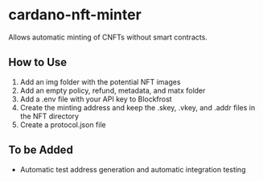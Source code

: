 # cardano-nft-minter
Allows automatic minting of CNFTs without smart contracts.
## How to Use
1. Add an img folder with the potential NFT images
2. Add an empty policy, refund, metadata, and matx folder
3. Add a .env file with your API key to Blockfrost
4. Create the minting address and keep the .skey, .vkey, and .addr files in the NFT directory
5. Create a protocol.json file
## To be Added
- Automatic test address generation and automatic integration testing

